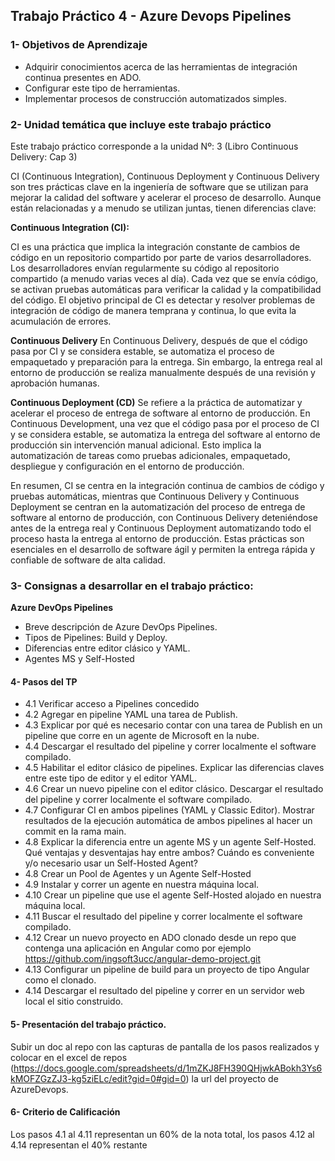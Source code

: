 ## Trabajo Práctico 4 - Azure Devops Pipelines

### 1- Objetivos de Aprendizaje
 - Adquirir conocimientos acerca de las herramientas de integración continua presentes en ADO.
 - Configurar este tipo de herramientas.
 - Implementar procesos de construcción automatizados simples.
 
### 2- Unidad temática que incluye este trabajo práctico
Este trabajo práctico corresponde a la unidad Nº: 3 (Libro Continuous Delivery: Cap 3)


CI (Continuous Integration), Continuous Deployment y Continuous Delivery son tres prácticas clave en la ingeniería de software que se utilizan para mejorar la calidad del software y acelerar el proceso de desarrollo. Aunque están relacionadas y a menudo se utilizan juntas, tienen diferencias clave:

**Continuous Integration (CI):**

CI es una práctica que implica la integración constante de cambios de código en un repositorio compartido por parte de varios desarrolladores.
Los desarrolladores envían regularmente su código al repositorio compartido (a menudo varias veces al día).
Cada vez que se envía código, se activan pruebas automáticas para verificar la calidad y la compatibilidad del código.
El objetivo principal de CI es detectar y resolver problemas de integración de código de manera temprana y continua, lo que evita la acumulación de errores.

**Continuous Delivery** 
En Continuous Delivery, después de que el código pasa por CI y se considera estable, se automatiza el proceso de empaquetado y preparación para la entrega.
Sin embargo, la entrega real al entorno de producción se realiza manualmente después de una revisión y aprobación humanas.

**Continuous Deployment (CD)**
Se refiere a la práctica de automatizar y acelerar el proceso de entrega de software al entorno de producción.
En Continuous Development, una vez que el código pasa por el proceso de CI y se considera estable, se automatiza la entrega del software al entorno de producción sin intervención manual adicional.
Esto implica la automatización de tareas como pruebas adicionales, empaquetado, despliegue y configuración en el entorno de producción.

En resumen, CI se centra en la integración continua de cambios de código y pruebas automáticas, mientras que Continuous Delivery y Continuous Deployment se centran en la automatización del proceso de entrega de software al entorno de producción, con Continuous Delivery deteniéndose antes de la entrega real y Continuous Deployment automatizando todo el proceso hasta la entrega al entorno de producción. 
Estas prácticas son esenciales en el desarrollo de software ágil y permiten la entrega rápida y confiable de software de alta calidad.

### 3- Consignas a desarrollar en el trabajo práctico:

 **Azure DevOps Pipelines**
  - Breve descripción de Azure DevOps Pipelines.
  - Tipos de Pipelines: Build y Deploy.
  - Diferencias entre editor clásico y YAML.
  - Agentes MS y Self-Hosted


#### 4- Pasos del TP
 - 4.1 Verificar acceso a Pipelines concedido
 - 4.2 Agregar en pipeline YAML una tarea de Publish. 
 - 4.3 Explicar por qué es necesario contar con una tarea de Publish en un pipeline que corre en un agente de Microsoft en la nube.
 - 4.4 Descargar el resultado del pipeline y correr localmente el software compilado.
 - 4.5 Habilitar el editor clásico de pipelines. Explicar las diferencias claves entre este tipo de editor y el editor YAML.
 - 4.6 Crear un nuevo pipeline con el editor clásico. Descargar el resultado del pipeline y correr localmente el software compilado.
 - 4.7 Configurar CI en ambos pipelines (YAML y Classic Editor). Mostrar resultados de la ejecución automática de ambos pipelines al hacer un commit en la rama main.
 - 4.8 Explicar la diferencia entre un agente MS y un agente Self-Hosted. Qué ventajas y desventajas hay entre ambos? Cuándo es conveniente y/o necesario usar un Self-Hosted Agent?
 - 4.8 Crear un Pool de Agentes y un Agente Self-Hosted
 - 4.9 Instalar y correr un agente en nuestra máquina local.
 - 4.10 Crear un pipeline que use el agente Self-Hosted alojado en nuestra máquina local.
 - 4.11 Buscar el resultado del pipeline y correr localmente el software compilado.
 - 4.12 Crear un nuevo proyecto en ADO clonado desde un repo que contenga una aplicación en Angular como por ejemplo https://github.com/ingsoft3ucc/angular-demo-project.git
 - 4.13 Configurar un pipeline de build para un proyecto de tipo Angular como el clonado.
 - 4.14 Descargar el resultado del pipeline y correr en un servidor web local el sitio construido.

#### 5- Presentación del trabajo práctico.
Subir un doc al repo con las capturas de pantalla de los pasos realizados y colocar en el excel de repos (https://docs.google.com/spreadsheets/d/1mZKJ8FH390QHjwkABokh3Ys6kMOFZGzZJ3-kg5ziELc/edit?gid=0#gid=0) la url del proyecto de AzureDevops.

#### 6- Criterio de Calificación
Los pasos 4.1 al 4.11 representan un 60% de la nota total, los pasos 4.12 al 4.14 representan el 40% restante
